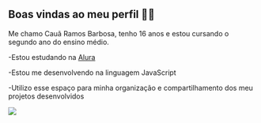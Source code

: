 ## Boas vindas ao meu perfil 💙💙
Me chamo Cauã Ramos Barbosa, tenho 16 anos e estou cursando o segundo ano do ensino médio.

-Estou estudando na [Alura](https://www.alura.com.br)

-Estou me desenvolvendo na linguagem JavaScript

-Utilizo esse espaço para minha organização e compartilhamento dos meu projetos desenvolvidos

![]((https://tenor.com/pt-BR/view/the-wok-the-rock-the-rock-sus-the-rock-meme-the-rock-eyebrows-gif-23750956))

